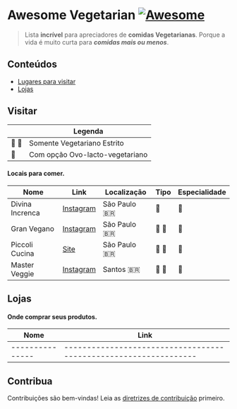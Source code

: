 # Awesome Vegetarian [![Awesome](https://awesome.re/badge.svg)](https://awesome.re)

> Lista **incrível** para apreciadores de **comidas Vegetarianas**.
> Porque a vida é muito curta para **_comidas mais ou menos_**.

## Conteúdos

- [Lugares para visitar](#visitar)
- [Lojas](#lojas)

## Visitar

|       | Legenda                         |
| ----- | ------------------------------- |
| 🌱 🌱 | Somente Vegetariano Estrito     |
| 🌱    | Com opção Ovo-lacto-vegetariano |

#### Locais para comer.

| Nome            | Link                                                             | Localização        | Tipo  | Especialidade |
| --------------- | ---------------------------------------------------------------- | ------------------ | ----- | ------------- |
| Divina Increnca | [Instagram](https://www.instagram.com/divinaincrenca/?hl=pt-br)  | São Paulo :brazil: | 🌱    | 🍕            |
| Gran Vegano     | [Instagram](https://www.instagram.com/granvegano/?hl=pt-br)      | São Paulo :brazil: | 🌱 🌱 | 🍔            |
| Piccoli Cucina  | [Site](https://www.piccolicucina.com.br/)                        | São Paulo :brazil: | 🌱 🌱 | 🍝            |
| Master Veggie   | [Instagram](https://www.instagram.com/masterveggie.br/?hl=pt-br) | Santos :brazil:    | 🌱 🌱 | 🍔            |

## Lojas

#### Onde comprar seus produtos.

| Nome            | Link                                                             |
| --------------- | ---------------------------------------------------------------- |
| --------------- | ---------------------------------------------------------------- |

## Contribua

Contribuições são bem-vindas! Leia as [diretrizes de contribuição](contribuir.md) primeiro.
